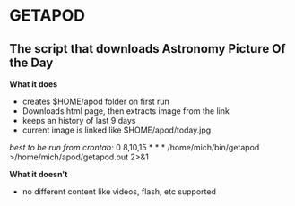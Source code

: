 GETAPOD
=======

The script that downloads Astronomy Picture Of the Day
------------------------------------------------------

**What it does**

- creates $HOME/apod folder on first run
- Downloads html page, then extracts image from the link
- keeps an history of last 9 days
- current image is linked like $HOME/apod/today.jpg

*best to be run from crontab:*
0 8,10,15 * * * /home/mich/bin/getapod >/home/mich/apod/getapod.out 2>&1


**What it doesn't**
- no different content like videos, flash, etc supported

